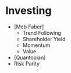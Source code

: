 # Investing

* [Meb Faber]
  + Trend Following
  + Shareholder Yield
  + Momentum
  + Value
* [Quantopian]
* Risk Parity


